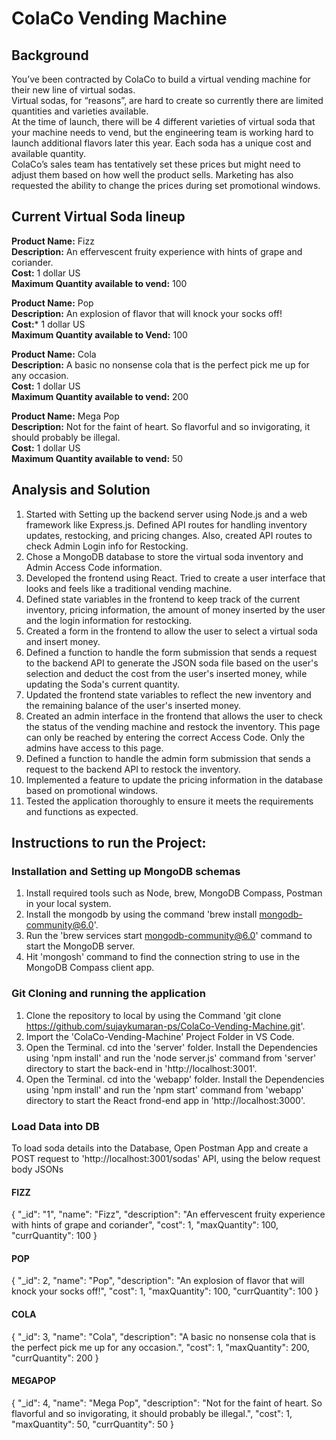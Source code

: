 # ColaCo Vending Machine

## Background 
You’ve been contracted by ColaCo to build a virtual vending machine for their new line of virtual sodas.  
Virtual sodas, for “reasons”, are hard to create so currently there are limited quantities and varieties available.  
At the time of launch, there will be 4 different varieties of virtual soda that your machine needs to vend, but the engineering team is working hard to launch additional flavors later this year. Each soda has a unique cost and available quantity.  
ColaCo’s sales team has tentatively set these prices but might need to adjust them based on how well the product sells.  Marketing has also requested the ability to change the prices during set promotional windows.

## Current Virtual Soda lineup

**Product Name:** Fizz<br/>
**Description:** An effervescent fruity experience with hints of grape and coriander.<br/>
**Cost:** 1 dollar US<br/>
**Maximum Quantity available to vend:** 100

**Product Name:** Pop<br/>
**Description:** An explosion of flavor that will knock your socks off!<br/>
**Cost:*** 1 dollar US<br/>
**Maximum Quantity available to Vend:** 100

**Product Name:** Cola<br/>
**Description:** A basic no nonsense cola that is the perfect pick me up for any occasion.<br/>
**Cost:** 1 dollar US<br/>
**Maximum Quantity available to vend:** 200

**Product Name:** Mega Pop<br/>
**Description:** Not for the faint of heart.  So flavorful and so invigorating, it should probably be illegal.<br/>
**Cost:** 1 dollar US<br/>
**Maximum Quantity available to vend:** 50

## Analysis and Solution

1. Started with Setting up the backend server using Node.js and a web framework like Express.js. Defined API routes for handling inventory updates, restocking, and pricing changes. Also, created API routes to check Admin Login info for Restocking.
2. Chose a MongoDB database to store the virtual soda inventory and Admin Access Code information. 
3. Developed the frontend using React. Tried to create a user interface that looks and feels like a traditional vending machine.
4. Defined state variables in the frontend to keep track of the current inventory, pricing information, the amount of money inserted by the user and the login information for restocking.
5. Created a form in the frontend to allow the user to select a virtual soda and insert money.
6. Defined a function to handle the form submission that sends a request to the backend API to generate the JSON soda file based on the user's selection and deduct the cost from the user's inserted money, while updating the Soda's current quantity.
7. Updated the frontend state variables to reflect the new inventory and the remaining balance of the user's inserted money.
8. Created an admin interface in the frontend that allows the user to check the status of the vending machine and restock the inventory. This page can only be reached by entering the correct Access Code. Only the admins have access to this page.
9.  Defined a function to handle the admin form submission that sends a request to the backend API to restock the inventory.
10. Implemented a feature to update the pricing information in the database based on promotional windows.
11. Tested the application thoroughly to ensure it meets the requirements and functions as expected.

## Instructions to run the Project:

### Installation and Setting up MongoDB schemas

1. Install required tools such as Node, brew, MongoDB Compass, Postman in your local system.
2. Install the mongodb by using the command 'brew install mongodb-community@6.0'. 
3. Run the 'brew services start mongodb-community@6.0' command to start the MongoDB server.
4. Hit 'mongosh' command to find the connection string to use in the MongoDB Compass client app.

### Git Cloning and running the application

1. Clone the repository to local by using the Command 'git clone https://github.com/sujaykumaran-ps/ColaCo-Vending-Machine.git'.
2. Import the 'ColaCo-Vending-Machine' Project Folder in VS Code.
3. Open the Terminal. cd into the 'server' folder. Install the Dependencies using 'npm install' and run the 'node server.js' command from 'server' directory to start the back-end in 'http://localhost:3001'.
4. Open the Terminal. cd into the 'webapp' folder. Install the Dependencies using 'npm install' and run the 'npm start' command from 'webapp' directory to start the React frond-end app in 'http://localhost:3000'.

### Load Data into DB

To load soda details into the Database, Open Postman App and create a POST request to 'http://localhost:3001/sodas' API, using the below request body JSONs

#### FIZZ

{
    "_id": "1",
    "name": "Fizz",
    "description": "An effervescent fruity experience with hints of grape and coriander",
    "cost": 1,
    "maxQuantity": 100,
    "currQuantity": 100
}

#### POP

{
    "_id": 2,
    "name": "Pop",
    "description": "An explosion of flavor that will knock your socks off!",
    "cost": 1,
    "maxQuantity": 100,
    "currQuantity": 100
}

#### COLA

{
    "_id": 3,
    "name": "Cola",
    "description": "A basic no nonsense cola that is the perfect pick me up for any occasion.",
    "cost": 1,
    "maxQuantity": 200,
    "currQuantity": 200
}

#### MEGAPOP

{
    "_id": 4,
    "name": "Mega Pop",
    "description": "Not for the faint of heart. So flavorful and so invigorating, it should probably be illegal.",
    "cost": 1,
    "maxQuantity": 50,
    "currQuantity": 50
}
